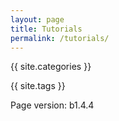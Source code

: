 ```yaml
---
layout: page
title: Tutorials
permalink: /tutorials/
---
```


{{ site.categories }}

{{ site.tags }}

<p>Page version: b1.4.4</p>
